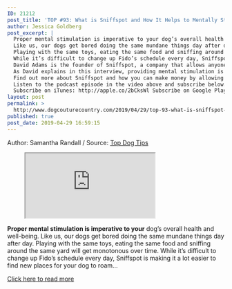 ```yaml
---
ID: 21212
post_title: 'TOP #93: What is Sniffspot and How It Helps to Mentally Stimulate Dogs'
author: Jessica Goldberg
post_excerpt: |
  Proper mental stimulation is imperative to your dog’s overall health and well-being.
  Like us, our dogs get bored doing the same mundane things day after day.
  Playing with the same toys, eating the same food and sniffing around the same yard will get monotonous over time.
  While it’s difficult to change up Fido’s schedule every day, Sniffspot is making it a lot easier to find new places for your dog to roam whenever you have the time for an outing.
  David Adams is the founder of Sniffspot, a company that allows anyone to open their property to dog owners looking for a new space for their pooch to explore.
  As David explains in this interview, providing mental stimulation is a necessary part of responsible dog ownership.
  Find out more about Sniffspot and how you can make money by allowing dog owners to use your space, by listening to this podcast episode.
  Listen to the podcast episode in the video above and subscribe below.
  Subscribe on iTunes: http://apple.co/2bCksWl Subscribe on Google Play: https://goo.gl/Ok7AOw Subscribe on YouTube: http://bit.ly/2cdfmzO
layout: post
permalink: >
  http://www.dogcouturecountry.com/2019/04/29/top-93-what-is-sniffspot-and-how-it-helps-to-mentally-stimulate-dogs/
published: true
post_date: 2019-04-29 16:59:15
---
```

<p class="article-info-author-source"> <span>Author: Samantha Randall</span>&nbsp;/&nbsp;<span>Source: <a href="https://topdogtips.com/what-is-sniffspot-how-it-helps-to-mentally-stimulate-dogs/" target="_blank">Top Dog Tips</a></span> </p> <figure><iframe src="https://www.youtube.com/embed/ehvyZu3_TCw?version=3&amp;rel=1&amp;fs=1&amp;autohide=2&amp;showsearch=0&amp;showinfo=1&amp;iv_load_policy=1&amp;wmode=transparent"></iframe></figure>
<p><strong>Proper mental stimulation is imperative to your</strong> dog’s overall health and well-being. Like us, our dogs get bored doing the same mundane things day after day. Playing with the same toys, eating the same food and sniffing around the same yard will get monotonous over time. While it’s difficult to change up Fido’s schedule every day, Sniffspot is making it a lot easier to find new places for your dog to roam...</p> <p class="article-info-more"> <a href="https://topdogtips.com/what-is-sniffspot-how-it-helps-to-mentally-stimulate-dogs/" target="_blank">Click here to read more</a> </p>
